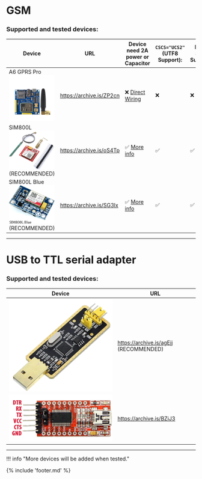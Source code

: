 ﻿# GSM

### Supported and tested devices: 

|                         Device                          |           URL            |     Device need 2A power or Capacitor      | `CSCS="UCS2"` (UTF8 Support): | Read SMS Support: |
| ------------------------------------------------------- | ------------------------ | ------------------------------------------ | ----------------------------- | ----------------- |
| A6 GPRS Pro ![](files/a6_pro_transparent.png)           | https://archive.is/ZP2cn | ❌     [Direct Wiring](./wiringa6.md)       | ❌                             | ❌                 |
| SIM800L ![](files/SIM800L.png)  (RECOMMENDED)           | https://archive.is/oS4Tp | ✅     [More info](./wiringsim800l.md)      | ✅                             | ✅                 |
| SIM800L Blue ![](files/SIM800L-blue.png)  (RECOMMENDED) | https://archive.is/SG3lx | ✅     [More info](./wiringsim800l-blue.md) | ✅                             | ✅                 |
___

# USB to TTL serial adapter

### Supported and tested devices: 

| Device                                    | URL                                    |
|-------------------------------------------|----------------------------------------|
| ![FT232BL](files/FT232BL_transparent.png) | https://archive.is/agEjj (RECOMMENDED) |
| ![FT232RL](files/ft232rl.png)             | https://archive.is/BZiJ3               |

___

!!! info "More devices will be added when tested." 

{% include 'footer.md' %}
